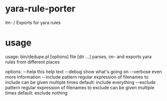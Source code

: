 # yara-rule-porter
Im- / Exports for yara rules

# usage
usage: bin/dedupe.pl [options] file [dir ...]
parses, im- and exports yara rules from different places

options:
 --help               this help text
 --debug              show what's going on
 --verbose            even more information
 --include pattern    regular expression of filenames to include
                      can be given multiple times
                      default: include everything
 --exclude pattern    regular expression of filenames to exclude
                      can be given multiple times
                      default: exclude nothing

